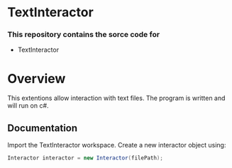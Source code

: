 # TextInteractor
### This repository contains the sorce code for
- TextInteractor  
# Overview
This extentions allow interaction with text files. The program is written and will run on c#.
## Documentation
Import the TextInteractor workspace.
Create a new interactor object using:
```c#
Interactor interactor = new Interactor(filePath);
```
